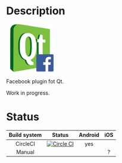 Description
===========

![qt-plugin-facebook](images/icon-128x128.png)

Facebook plugin fot Qt.

Work in progress.

Status
======

| Build system| Status                                                                                                                                                               | Android | iOS |
|:-----------:|:--------------------------------------------------------------------------------------------------------------------------------------------------------------------:|:-------:|:---:|
| CircleCI    | [![Circle CI](https://circleci.com/gh/NicolasTr/qt-plugin-facebook/tree/develop.png?style=badge)](https://circleci.com/gh/NicolasTr/qt-plugin-facebook/tree/develop) |   yes   |     |
| Manual      |                                                                                                                                                                      |         |  ?  |

